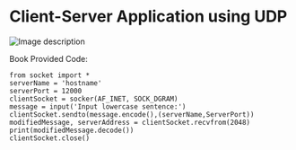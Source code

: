# Client-Server Application using UDP

![Image description](https://cite-media.pearson.com/legacy_paths/1641fede-4780-43e4-8e24-4bb30fac1cb7/Fig02-027.png)

Book Provided Code:
```
from socket import *
serverName = 'hostname'
serverPort = 12000
clientSocket = socker(AF_INET, SOCK_DGRAM)
message = input('Input lowercase sentence:')
clientSocket.sendto(message.encode(),(serverName,ServerPort))
modifiedMessage, serverAddress = clientSocket.recvfrom(2048)
print(modifiedMessage.decode())
clientSocket.close()
```